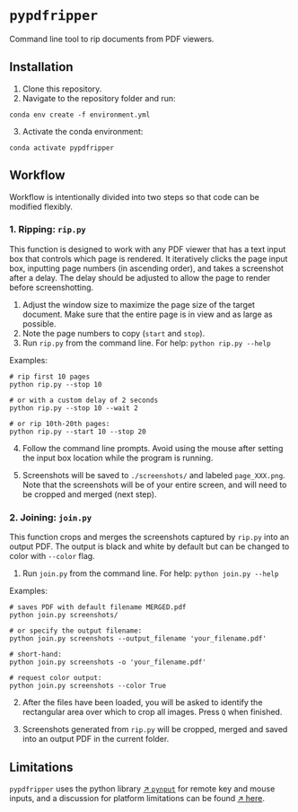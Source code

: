 # `pypdfripper`

Command line tool to rip documents from PDF viewers. 

## Installation
1. Clone this repository. 
2. Navigate to the repository folder and run: 

```
conda env create -f environment.yml
```
3. Activate the conda environment: 
```
conda activate pypdfripper
``` 

## Workflow

Workflow is intentionally divided into two steps so that code can be modified flexibly.

### 1. Ripping: `rip.py`
This function is designed to work with any PDF viewer that has a text input box that controls which page is rendered. 
It iteratively clicks the page input box, inputting page numbers (in ascending order), and takes a screenshot after a delay. 
The delay should be adjusted to allow the page to render before screenshotting.

1. Adjust the window size to maximize the page size of the target document. Make sure that the entire page is in view and as large as possible. 
2. Note the page numbers to copy (`start` and `stop`).
3. Run `rip.py` from the command line. For help: `python rip.py --help`

Examples:

```
# rip first 10 pages
python rip.py --stop 10
```
```
# or with a custom delay of 2 seconds 
python rip.py --stop 10 --wait 2
```
```
# or rip 10th-20th pages:
python rip.py --start 10 --stop 20 
```



4. Follow the command line prompts. Avoid using the mouse after setting the input box location while the program is running. 

5. Screenshots will be saved to `./screenshots/` and labeled `page_XXX.png`. Note that the screenshots will be of your entire screen, and will need to be cropped and merged (next step).



### 2. Joining: `join.py`
This function crops and merges the screenshots captured by `rip.py` into an output PDF. The output is black and white by default but can be changed to color with `--color` flag.

1. Run `join.py` from the command line. For help: `python join.py --help`

Examples: 
```
# saves PDF with default filename MERGED.pdf
python join.py screenshots/
```
```
# or specify the output filename: 
python join.py screenshots --output_filename 'your_filename.pdf'

# short-hand: 
python join.py screenshots -o 'your_filename.pdf'
```
```
# request color output:
python join.py screenshots --color True
```


2. After the files have been loaded, you will be asked to identify the rectangular area over which to crop all images. Press `Q` when finished. 

3. Screenshots generated from `rip.py` will be cropped, merged and saved into an output PDF in the current folder. 

## Limitations

`pypdfripper` uses the python library [&nearr; `pynput`](https://pynput.readthedocs.io/en/latest/) for remote key and mouse inputs, and a discussion for platform limitations can be found [&nearr; here](https://pynput.readthedocs.io/en/latest/limitations.html). 
